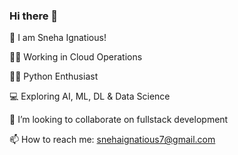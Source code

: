 ### Hi there 👋

👋  I am Sneha Ignatious!

👩‍🎓  Working in Cloud Operations

👩‍💻  Python Enthusiast

💻  Exploring AI, ML, DL & Data Science
 
🧠  I’m looking to collaborate on fullstack development

📫  How to reach me: snehaignatious7@gmail.com
